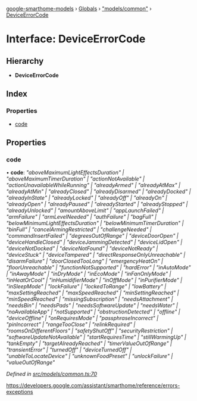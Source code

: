 [google-smarthome-models](../README.md) › [Globals](../globals.md) › ["models/common"](../modules/_models_common_.md) › [DeviceErrorCode](_models_common_.deviceerrorcode.md)

# Interface: DeviceErrorCode

## Hierarchy

* **DeviceErrorCode**

## Index

### Properties

* [code](_models_common_.deviceerrorcode.md#code)

## Properties

###  code

• **code**: *"aboveMaximumLightEffectsDuration" | "aboveMaximumTimerDuration" | "actionNotAvailable" | "actionUnavailableWhileRunning" | "alreadyArmed" | "alreadyAtMax" | "alreadyAtMin" | "alreadyClosed" | "alreadyDisarmed" | "alreadyDocked" | "alreadyInState" | "alreadyLocked" | "alreadyOff" | "alreadyOn" | "alreadyOpen" | "alreadyPaused" | "alreadyStarted" | "alreadyStopped" | "alreadyUnlocked" | "amountAboveLimit" | "appLaunchFailed" | "armFailure" | "armLevelNeeded" | "authFailure" | "bagFull" | "belowMinimumLightEffectsDuration" | "belowMinimumTimerDuration" | "binFull" | "cancelArmingRestricted" | "challengeNeeded" | "commandInsertFailed" | "degreesOutOfRange" | "deviceDoorOpen" | "deviceHandleClosed" | "deviceJammingDetected" | "deviceLidOpen" | "deviceNotDocked" | "deviceNotFound" | "deviceNotReady" | "deviceStuck" | "deviceTampered" | "directResponseOnlyUnreachable" | "disarmFailure" | "doorClosedTooLong" | "emergencyHeatOn" | "floorUnreachable" | "functionNotSupported" | "hardError" | "inAutoMode" | "inAwayMode" | "inDryMode" | "inEcoMode" | "inFanOnlyMode" | "inHeatOrCool" | "inHumidifierMode" | "inOffMode" | "inPurifierMode" | "inSleepMode" | "lockFailure" | "lockedToRange" | "lowBattery" | "maxSettingReached" | "maxSpeedReached" | "minSettingReached" | "minSpeedReached" | "missingSubscription" | "needsAttachment" | "needsBin" | "needsPads" | "needsSoftwareUpdate" | "needsWater" | "noAvailableApp" | "notSupported" | "obstructionDetected" | "offline" | "deviceOffline" | "onRequiresMode" | "passphraseIncorrect" | "pinIncorrect" | "rangeTooClose" | "relinkRequired" | "roomsOnDifferentFloors" | "safetyShutOff" | "securityRestriction" | "softwareUpdateNotAvailable" | "startRequiresTime" | "stillWarmingUp" | "tankEmpty" | "targetAlreadyReached" | "timerValueOutOfRange" | "transientError" | "turnedOff" | "deviceTurnedOff" | "unableToLocateDevice" | "unknownFoodPreset" | "unlockFailure" | "valueOutOfRange"*

*Defined in [src/models/common.ts:70](https://github.com/galactic1969/google-smarthome-models/blob/633871f/src/models/common.ts#L70)*

https://developers.google.com/assistant/smarthome/reference/errors-exceptions
